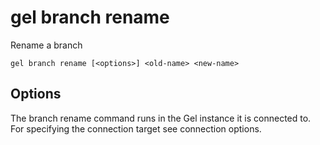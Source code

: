 # gel branch rename

Rename a branch

```cli-synopsis
gel branch rename [<options>] <old-name> <new-name>
```

## Options

The branch rename command runs in the Gel instance it is connected to. For specifying the connection target see connection options.

